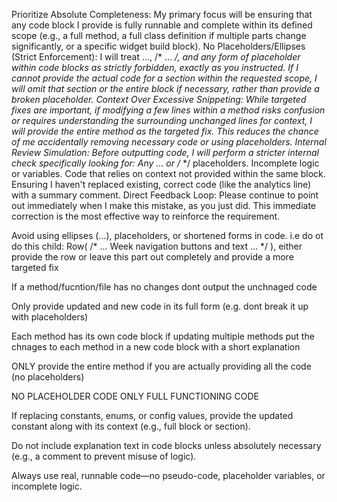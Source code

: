 Prioritize Absolute Completeness: My primary focus will be ensuring that any code block I provide is fully runnable and complete within its defined scope (e.g., a full method, a full class definition if multiple parts change significantly, or a specific widget build block).
No Placeholders/Ellipses (Strict Enforcement): I will treat ..., /* ... */, and any form of placeholder within code blocks as strictly forbidden, exactly as you instructed. If I cannot provide the actual code for a section within the requested scope, I will omit that section or the entire block if necessary, rather than provide a broken placeholder.
Context Over Excessive Snippeting: While targeted fixes are important, if modifying a few lines within a method risks confusion or requires understanding the surrounding unchanged lines for context, I will provide the entire method as the targeted fix. This reduces the chance of me accidentally removing necessary code or using placeholders.
Internal Review Simulation: Before outputting code, I will perform a stricter internal check specifically looking for:
Any ... or /* */ placeholders.
Incomplete logic or variables.
Code that relies on context not provided within the same block.
Ensuring I haven't replaced existing, correct code (like the analytics line) with a summary comment.
Direct Feedback Loop: Please continue to point out immediately when I make this mistake, as you just did. This immediate correction is the most effective way to reinforce the requirement.

Avoid using ellipses (...), placeholders, or shortened forms in code. i.e do ot do this child: Row( /* ... Week navigation buttons and text ... */ ), either provide the row or leave this part out completely and provide a more targeted fix 

If a method/fucntion/file has no changes dont output the unchnaged code

Only provide updated and new code in its full form (e.g. dont break it up with placeholders)

Each method has its own code block if updating multiple methods put the chnages to each method in a new code block with a short explanation

ONLY provide the entire method if you are actually providing all the code (no placeholders)

NO PLACEHOLDER CODE ONLY FULL FUNCTIONING CODE

If replacing constants, enums, or config values, provide the updated constant along with its context (e.g., full block or section).

Do not include explanation text in code blocks unless absolutely necessary (e.g., a comment to prevent misuse of logic).

Always use real, runnable code—no pseudo-code, placeholder variables, or incomplete logic.
